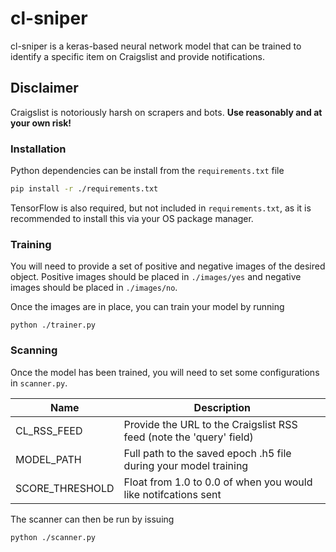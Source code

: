 # cl-sniper

cl-sniper is a keras-based neural network model that can be trained to identify a specific item on Craigslist and provide notifications.

## Disclaimer

Craigslist is notoriously harsh on scrapers and bots. **Use reasonably and at your own risk!**

### Installation

Python dependencies can be install from the `requirements.txt` file

```sh
pip install -r ./requirements.txt
```

TensorFlow is also required, but not included in `requirements.txt`, as it is recommended to install this via your OS package manager.

### Training

You will need to provide a set of positive and negative images of the desired object. Positive images should be placed in `./images/yes` and negative images should be placed in `./images/no`.

Once the images are in place, you can train your model by running

`python ./trainer.py`

### Scanning

Once the model has been trained, you will need to set some configurations in `scanner.py`. 

| Name            | Description                                                         |
| --------------- | ------------------------------------------------------------------- |
|   CL_RSS_FEED   | Provide the URL to the Craigslist RSS feed (note the 'query' field) |
|    MODEL_PATH   | Full path to the saved epoch .h5 file during your model training    |
| SCORE_THRESHOLD | Float from 1.0 to 0.0 of when you would like notifcations sent      |

The scanner can then be run by issuing

`python ./scanner.py`